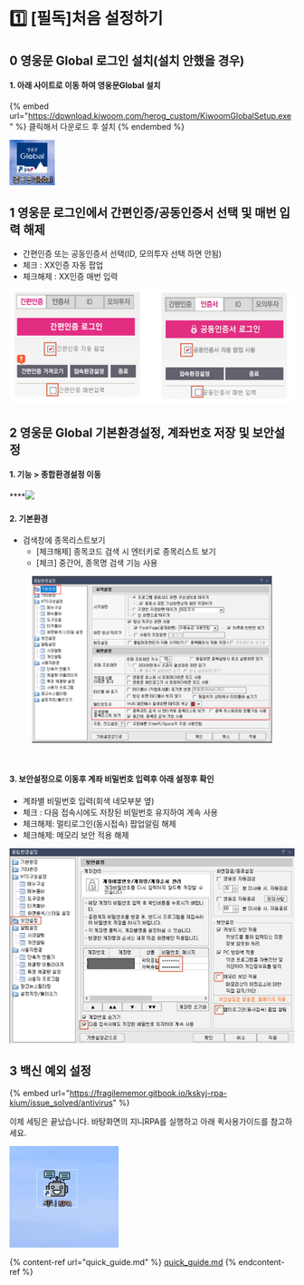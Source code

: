 # 1️⃣ \[필독]처음 설정하기

## 0 영웅문 Global 로그인 설치(설치 안했을 경우)

#### 1. 아래 사이트로 이동 하여 영웅문Global 설치

{% embed url="https://download.kiwoom.com/herog_custom/KiwoomGlobalSetup.exe" %}
클릭해서 다운로드 후 설치
{% endembed %}

![](<.gitbook/assets/image (31).png>)

## 1 영웅문 로그인에서 간편인증/공동인증서 선택 및 매번 입력 해제

* 간편인증 또는 공동인증서 선택(ID, 모의투자 선택 하면 안됨)
* 체크 : XX인증 자동 팝업
* 체크해제 : XX인증 매번 입력

![](<.gitbook/assets/image (102).png>)



## 2 영웅문 Global 기본환경설정,  계좌번호 저장 및 보안설정

#### **1. 기능 > 종합환경설정 이동**

\*\*\*\*![](https://gblobscdn.gitbook.com/assets%2F-MZ-Y7H8lCWI22Yo\_bhV%2F-MZTEoY7sSwRc\_THQwd0%2F-MZTGyXVtpwwo9AEgjRl%2Fimage.png?alt=media\&token=3a700c3a-0ad7-4b80-83a9-74e623036405)





#### **2. 기본환경**

* 검색창에 종목리스트보기
  * \[체크해제] 종목코드 검색 시 엔터키로 종목리스트 보기
  * \[체크] 중간어, 종목명 검색 기능 사용

<figure><img src=".gitbook/assets/image (57).png" alt=""><figcaption></figcaption></figure>

​

#### **3. 보안설정으로 이동후 계좌 비밀번호 입력후 아래 설정후 확인**

* 계좌별 비밀번호 입력(회색 네모부분 옆)
* 체크 : 다음 접속시에도 저장된 비밀번호 유지하여 계속 사용
* 체크해제: 멀티로그인(동시접속) 팝업알림 해제
* 체크해제: 메모리 보안 적용 해제

![](<.gitbook/assets/image (104) (2) (1) (1).png>)

##

## 3 백신 예외 설정

{% embed url="https://fragilememor.gitbook.io/kskyj-rpa-kium/issue_solved/antivirus" %}

이제 세팅은 끝났습니다. 바탕화면의 지니RPA를 실행하고 아래 퀵사용가이드를 참고하세요.

![](<.gitbook/assets/image (102) (1) (1).png>)

{% content-ref url="quick_guide.md" %}
[quick\_guide.md](quick\_guide.md)
{% endcontent-ref %}
